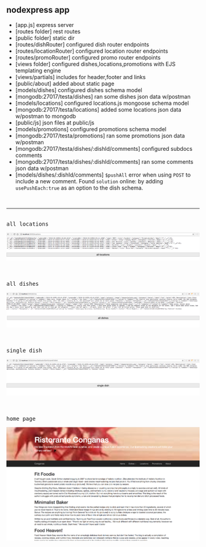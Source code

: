 ## nodexpress app

- [app.js] express server
- [routes folder] rest routes
- [public folder] static dir
- [routes/dishRouter] configured dish router endpoints
- [routes/locationRouter] configured location router endpoints
- [routes/promoRouter] configured promo router endpoints
- [views folder] configured dishes,locations,promotions with EJS templating engine
- [views/partials] includes for header,footer and links 
- [public/about] added about static page
- [models/dishes] configured dishes schema model
- [mongodb:27017/testa/dishes] ran some dishes json data w/postman
- [models/locations] configured locations.js mongoose schema model
- [mongodb:27017/testa/locations] added some locations json data w/postman to mongodb
- [public/js] json files at public/js
- [models/promotions] configured promotions schema model
- [mongodb:27017/testa/promotions] ran some promotions json data w/postman
- [mongodb:27017/testa/dishes/:dishId/comments] configured subdocs comments
- [mongodb:27017/testa/dishes/:dishId/comments] ran some comments json data w/postman
- [models/dishes/:dishId/comments] `$pushAll` error when using `POST` to include a new comment.
  Found `solution` online: by adding `usePushEach:true` as an option to the dish schema.




<br/>
<hr/>

<br />
<kbd>all locations</kbd>

<br />

![](public/images/all-locations.png)

<br/>


<br />
<kbd>all dishes</kbd>

<br />

![](public/images/all-dishes.png)

<br/>


<br />
<kbd>single dish</kbd>

<br />

![](public/images/single-dish.png)

<br/>


<br />
<kbd>home page</kbd>

<br />

![](public/images/home-page.png)

<br/>











